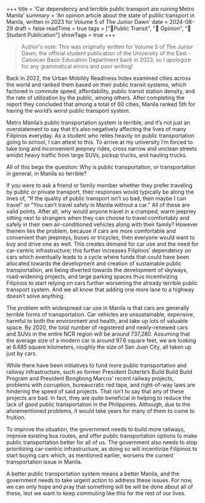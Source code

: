 +++
title = 'Car dependency and terrible public transport are ruining Metro Manila'
summary = 'An opinion article about the state of public transport in Manila, written in 2023 for  Volume 5 of The Junior Dawn'
date = 2024-08-29
draft = false
readTime = true
tags = ["🚎Public Transit", "👤 Opinion", "📰 Student Publication"]
showTags = true
+++

> Author's note: This was originally written for Volume 5 of The Junior Dawn, the official student publication of the University of the East - Caloocan Basic Education Department back in 2023, so I apologize for any grammatical errors and poor writing!    

Back in 2022, the Urban Mobility Readiness Index examined cities across the world and ranked them based on their public transit systems, which factored in commute speed, affordability, public transit station density, and the rate of utilization by the public, among others. After completing the report they concluded that among a total of 60 cities, Manila ranked 5th for having the world’s worst public transport system.

Metro Manila’s public transportation system is terrible, and it’s not just an overstatement to say that it’s also negatively affecting the lives of many Filipinos everyday. As a student who relies heavily on public transportation going to school, I can attest to this. To arrive at my university I’m forced to take long and inconvenient jeepney rides, cross narrow and unclean streets amidst heavy traffic from large SUVs, pickup trucks, and hauling trucks.

All of this begs the question: Why is public transportation, or transportation in general, in Manila so terrible?

If you were to ask a friend or family member whether they prefer traveling by public or private transport, their responses would typically be along the lines of, “If the quality of public transport isn’t so bad, then maybe I can travel” or “You can’t travel safely in Manila without a car.” All of these are valid points. After all, why would anyone travel in a cramped, warm jeepney sitting next to strangers when they can choose to travel comfortably and safely in their own air-conditioned vehicles along with their family? However theirein lies the problem, because if cars are more comfortable and convenient than jeepneys, buses or tricycles, then everyone would want to buy and drive one as well. This creates demand for car use and the need for car-centric infrastructure; this further increases Filipinos’ dependency on cars which eventually leads to a cycle where funds that could have been allocated towards the development and creation of sustainable public transportation, are being diverted towards the development of skyways, road-widening projects, and large parking spaces thus incentivizing Filipinos to start relying on cars further worsening the already terrible public transport system. And we all know that adding one more lane to a highway doesn’t solve anything.

The problem with widespread car use in Manila is that cars are generally terrible forms of transportation. Car vehicles are unsustainable, expensive, harmful to both the environment and health, and take up lots of valuable space. By 2020, the total number of registered and newly-renewed cars and SUVs in the entire NCR region will be around 737,280. Assuming that the average size of a modern car is around 97.6 square feet, we are looking at 6.685 square kilometers, roughly the size of San Juan City, all taken up just by cars.

While there have been initiatives to fund more public transportation and railway infrastructure, such as former President Duterte’s Build Build Build Program and President Bongbong Marcos’ recent railway projects, problems with corruption, bureaucratic red tape, and right-of-way laws are hindering the speed of said projects. That isn’t to say that any of these projects are bad. In fact, they are quite beneficial in helping to reduce the lack of good public transportation in the Philippines. Although, due to the aforementioned problems, it would take years for many of them to come to fruition. 

To improve the situation, the government needs to build more railways, improve existing bus routes, and offer public transportation options to make public transportation better for all of us. The government also needs to stop prioritizing car-centric infrastructure, as doing so will incentivize Filipinos to start buying cars which, as mentioned earlier, worsens the current transportation issue in Manila.

A better public transportation system means a better Manila, and the government needs to take urgent action to address these issues. For now, we can only hope and pray that something will be will be done about all of these, lest we want to keep commuting like this for the rest of our lives.


